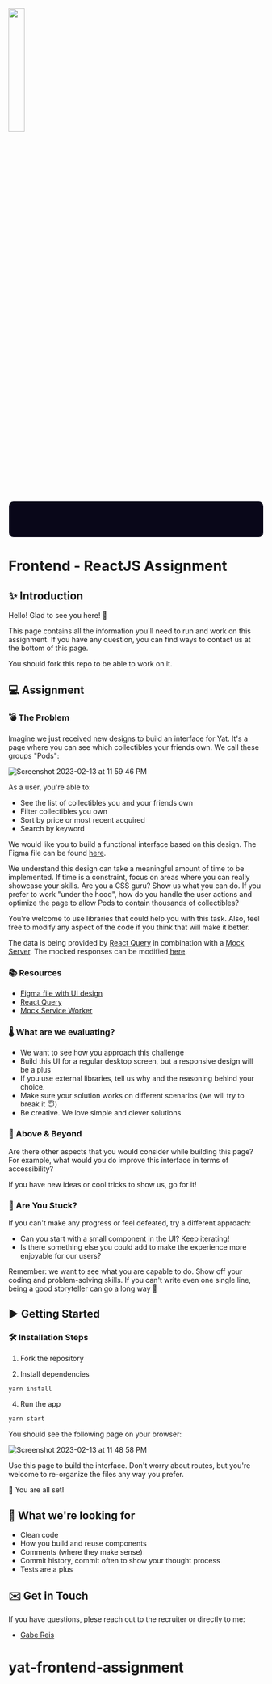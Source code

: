 <img src="https://api-docs.y.at/img/yat-logo-white.svg" width="25%">

<div style="background: url(https://api-docs.y.at/img/yat-logo-white.svg);background-color: #090719;height:70px;background-repeat:no-repeat;background-size: 100px;background-position: center; border-radius: 10px;border: 1px solid #fff;width: 100%;margin:0; padding:0;">

</div>

# Frontend - ReactJS Assignment

## ✨ Introduction

Hello! Glad to see you here! 👋

This page contains all the information you'll need to run and work on this assignment. If you have any question, you can find ways to contact us at the bottom of this page.

You should fork this repo to be able to work on it.


## 💻 Assignment

### 💣 The Problem

Imagine we just received new designs to build an interface for Yat. It's a page where you can see which collectibles your friends own. We call these groups "Pods":

![Screenshot 2023-02-13 at 11 59 46 PM](https://user-images.githubusercontent.com/1178980/218674647-c9b18d83-2459-4069-bc52-ff7de9cc8a40.png)

As a user, you're able to:

- See the list of collectibles you and your friends own
- Filter collectibles you own
- Sort by price or most recent acquired
- Search by keyword

We would like you to build a functional interface based on this design. The Figma file can be found [here](https://www.figma.com/file/ySw3vbGUssxB811UQY0Qsg/Collection-Page?node-id=267%3A93607&t=PLIrc087lMSf2gxs-1).

We understand this design can take a meaningful amount of time to be implemented. If time is a constraint, focus on areas where you can really showcase your skills. Are you a CSS guru? Show us what you can do. If you prefer to work "under the hood", how do you handle the user actions and optimize the page to allow Pods to contain thousands of collectibles?

You're welcome to use libraries that could help you with this task. Also, feel free to modify any aspect of the code if you think that will make it better.

The data is being provided by [React Query](https://react-query-v3.tanstack.com) in combination with a [Mock Server](https://mswjs.io). The mocked responses can be modified [here](https://github.com/GabeReis/yat-frontend-assignment/blob/main/src/mocks/handlers/pod.ts).


### 📚 Resources

- [Figma file with UI design](https://www.figma.com/file/ySw3vbGUssxB811UQY0Qsg/Collection-Page?node-id=267%3A93607&t=PLIrc087lMSf2gxs-1)
- [React Query](https://react-query-v3.tanstack.com)
- [Mock Service Worker](https://mswjs.io)


### 🌡️ What are we evaluating?

- We want to see how you approach this challenge
- Build this UI for a regular desktop screen, but a responsive design will be a plus
- If you use external libraries, tell us why and the reasoning behind your choice.
- Make sure your solution works on different scenarios (we will try to break it 😇)
- Be creative. We love simple and clever solutions.


### 🚀 Above & Beyond

Are there other aspects that you would consider while building this page? For example, what would you do improve this interface in terms of accessibility?

If you have new ideas or cool tricks to show us, go for it!


### 🛑 Are You Stuck?

If you can't make any progress or feel defeated, try a different approach:
- Can you start with a small component in the UI? Keep iterating!
- Is there something else you could add to make the experience more enjoyable for our users?

Remember: we want to see what you are capable to do. Show off your coding and problem-solving skills. If you can't write even one single line, being a good storyteller can go a long way 🤣


## ▶️ Getting Started

### 🛠️ Installation Steps

1. Fork the repository


3. Install dependencies

```bash
yarn install
```

4. Run the app

```bash
yarn start
```

You should see the following page on your browser:

![Screenshot 2023-02-13 at 11 48 58 PM](https://user-images.githubusercontent.com/1178980/218672436-432f78c6-d6ae-4272-a4d4-8d8299833943.png)

Use this page to build the interface. Don't worry about routes, but you're welcome to re-organize the files any way you prefer.


🌟 You are all set!

## 🎯 What we're looking for

- Clean code
- How you build and reuse components
- Comments (where they make sense)
- Commit history, commit often to show your thought process
- Tests are a plus


## ✉️ Get in Touch

If you have questions, plese reach out to the recruiter or directly to me:
- [Gabe Reis](mailto:rio@tari.com)

# yat-frontend-assignment
